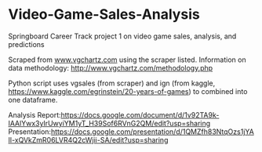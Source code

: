 # Video-Game-Sales-Analysis
Springboard Career Track project 1 on video game sales, analysis, and predictions

Scraped from www.vgchartz.com using the scraper listed. Information on data methodology: http://www.vgchartz.com/methodology.php

Python script uses vgsales (from scraper) and ign (from kaggle, https://www.kaggle.com/egrinstein/20-years-of-games) to combined into one dataframe.

Analysis Report:https://docs.google.com/document/d/1v92TA9k-IAAlYwx3yIrUwyiYM1yT_H39Sof6RVnG2QM/edit?usp=sharing
Presentation:https://docs.google.com/presentation/d/1QMZfh83NtqOzs1jYAIl-xQVkZmR06LVR4Q2cWjii-SA/edit?usp=sharing
